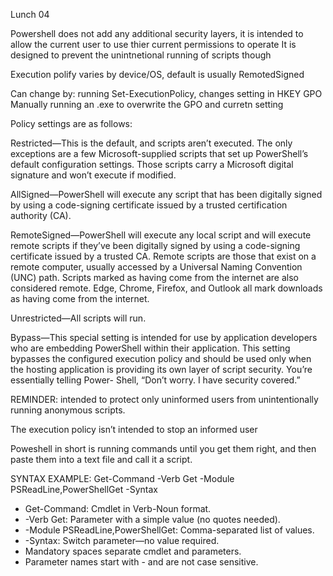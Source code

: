 Lunch 04

Powershell does not add any additional security layers, it is intended to allow the current user to use thier current permissions to operate
It is designed to prevent the unintnetional running of scripts though 

Execution polify varies by device/OS, default is usually RemotedSigned

Can change by:
running Set-ExecutionPolicy, changes setting in HKEY
GPO
Manually running an .exe to overwrite the GPO and curretn setting

Policy settings are as follows:

Restricted—This is the default, and scripts aren’t executed. The only exceptions
are a few Microsoft-supplied scripts that set up PowerShell’s default configuration
settings. Those scripts carry a Microsoft digital signature and won’t
execute if modified.

AllSigned—PowerShell will execute any script that has been digitally signed by
using a code-signing certificate issued by a trusted certification authority (CA).

RemoteSigned—PowerShell will execute any local script and will execute
remote scripts if they’ve been digitally signed by using a code-signing certificate
issued by a trusted CA. Remote scripts are those that exist on a remote computer,
usually accessed by a Universal Naming Convention (UNC) path. Scripts
marked as having come from the internet are also considered remote. Edge,
Chrome, Firefox, and Outlook all mark downloads as having come from the
internet.

Unrestricted—All scripts will run.

Bypass—This special setting is intended for use by application developers who
are embedding PowerShell within their application. This setting bypasses the
configured execution policy and should be used only when the hosting application
is providing its own layer of script security. You’re essentially telling Power-
Shell, “Don’t worry. I have security covered.”

REMINDER: intended to protect only uninformed users from unintentionally running
anonymous scripts.

The execution policy isn’t intended to stop an informed user

Poweshell in short is running commands until you get them right, and then paste them into a text file and call it a script.

SYNTAX EXAMPLE:
Get-Command -Verb Get -Module PSReadLine,PowerShellGet -Syntax

- Get-Command: Cmdlet in Verb-Noun format.
- -Verb Get: Parameter with a simple value (no quotes needed).
- -Module PSReadLine,PowerShellGet: Comma-separated list of values.
- -Syntax: Switch parameter—no value required.
- Mandatory spaces separate cmdlet and parameters.
- Parameter names start with - and are not case sensitive.
